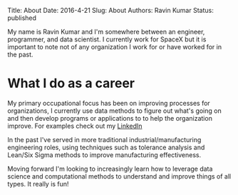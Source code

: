 Title: About
Date: 2016-4-21 
Slug: About 
Authors: Ravin Kumar
Status: published


My name is Ravin Kumar and I'm somewhere between an engineer, programmer,
and data scientist. I currently work for SpaceX but it is important to note
not of any organization I work for or have worked for in the past.

# What I do as a career
My primary occupational focus has been on improving processes for organizations,
I currently use data methods to figure out what's going on and then develop
programs or applications to to help the organization improve.
For examples check out my [LinkedIn](https://www.linkedin.com/in/ravinakumar)

In the past I've served in more traditional industrial/manufacturing
engineering roles, using techniques such as tolerance analysis and Lean/Six Sigma
methods to improve manufacturing effectiveness.

Moving forward I'm looking to increasingly learn how to leverage
data science and computational methods to understand and improve
things of all types. It really is fun!


